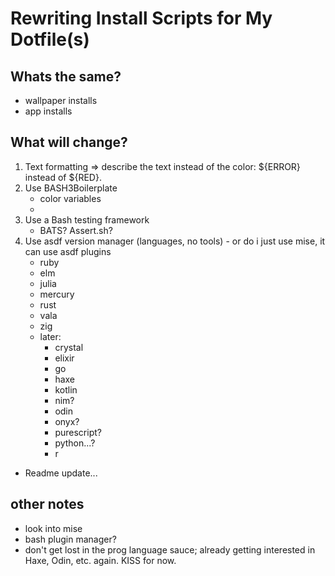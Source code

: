 # Rewriting Install Scripts for My Dotfile(s)

## Whats the same?
- wallpaper installs
- app installs
## What will change?
1. Text formatting => describe the text instead of the color: ${ERROR} instead of ${RED}.
2. Use BASH3Boilerplate
    - color variables
    - 
3. Use a Bash testing framework
    - BATS? Assert.sh?
4. Use asdf version manager (languages, no tools) - or do i just use mise, it can use asdf plugins
    - ruby
    - elm
    - julia
    - mercury
    - rust
    - vala
    - zig
    - later:
        - crystal
        - elixir
        - go
        - haxe
        - kotlin
        - nim?
        - odin
        - onyx?
        - purescript?
        - python...?
        - r


- Readme update...
## other notes
- look into mise
- bash plugin manager?
- don't get lost in the prog language sauce; already getting interested in Haxe, Odin, etc. again. KISS for now.

